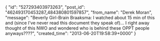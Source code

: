  {
   "id": "527293403973263",
   "post_id": "462493170453287_484380801597857",
   "from_name": "Derek Moran",
   "message": "Beverly Girl-Brain Braaksma: I watched about 15 min of this and (since I've never read this document they speak of)... I right away thought of this NWO and wondered who is behind these OPPT people anyways????",
   "created_time": "2013-06-20T19:58:39+0000"
 }
